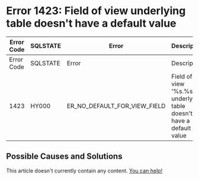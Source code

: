 
# Error 1423: Field of view underlying table doesn't have a default value


| Error Code | SQLSTATE | Error | Description |
| --- | --- | --- | --- |
| Error Code | SQLSTATE | Error | Description |
| 1423 | HY000 | ER_NO_DEFAULT_FOR_VIEW_FIELD | Field of view '%s.%s' underlying table doesn't have a default value |




## Possible Causes and Solutions


This article doesn't currently contain any content. [You can help!](/kb/en/writing-and-editing-knowledge-base-articles/)

